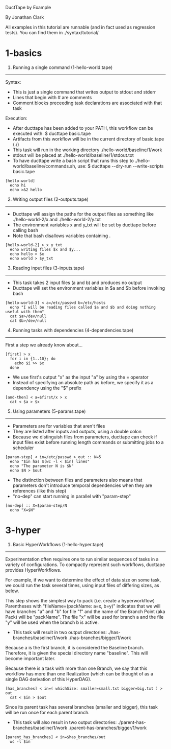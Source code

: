 DuctTape by Example

By Jonathan Clark

All examples in this tutorial are runnable (and in fact used as regression tests).
You can find them in ./syntax/tutorial/


1-basics
========

 1) Running a single command (1-hello-world.tape)
-------------------------------------------------


 Syntax:

 * This is just a single command that writes output to stdout and stderr
 * Lines that begin with # are comments
 * Comment blocks preceeding task declarations are associated with that task

 Execution:

 * After ducttape has been added to your PATH, this workflow can be executed with:
   $ ducttape basic.tape
 * Artifacts from this workflow will be in the current directory of basic.tape (./)
 * This task will run in the working directory ./hello-world/baseline/1/work
 * stdout will be placed at ./hello-world/baseline/1/stdout.txt
 * To have ducttape write a bash script that runs this step to
      ./hello-world/baseline/commands.sh, use:
   $ ducttape --dry-run --write-scripts basic.tape

```
[hello-world]
  echo hi
  echo >&2 hello
```

 2) Writing output files (2-outputs.tape)
-----------------------------------------


 * Ducttape will assign the paths for the output files
   as something like ./hello-world-2/x and ./hello-world-2/y.txt
 * The environment variables x and y_txt will be set by
   ducttape before calling bash
 * Note that bash disallows variables containing .

```
[hello-world-2] > x y_txt
  echo writing files $x and $y...
  echo hello > $x
  echo world > $y_txt
```

 3) Reading input files (3-inputs.tape)
---------------------------------------


 * This task takes 2 input files (a and b) and produces no output
 * Ducttape will set the environment variables in $a and $b before invoking bash

```
[hello-world-3] < a=/etc/passwd b=/etc/hosts
  echo "I will be reading files called $a and $b and doing nothing useful with them"
  cat $a>/dev/null
  cat $b>/dev/null
```

 4) Running tasks with dependencies (4-dependencies.tape)
---------------------------------------------------------

 First a step we already know about...

```
[first] > x
  for i in {1..10}; do
    echo $i >> $x
  done
```

 * We use first's output "x" as the input "a" by using the = operator
 * Instead of specifying an absolute path as before, we specify
   it as a dependency using the "$" prefix

```
[and-then] < a=$first/x > x
  cat < $a > $x
```

 5) Using parameters (5-params.tape)
------------------------------------


 * Parameters are for variables that aren't files
 * They are listed after inputs and outputs, using a double colon
 * Because we distinguish files from parameters, ducttape can check if input
   files exist before running length commands or submitting jobs to a scheduler

```
[param-step] < in=/etc/passwd > out :: N=5
  echo "$in has $(wc -l < $in) lines"
  echo "The parameter N is $N"
  echo $N > $out
```

 * The distinction between files and parameters also means
   that parameters don't introduce temporal dependencies when
   they are references (like this step)
 * "no-dep" can start running in parallel with "param-step"

```
[no-dep] :: X=$param-step/N
  echo "X=$N"
```

3-hyper
=======

 1) Basic HyperWorkflows (1-hello-hyper.tape)
---------------------------------------------


 Experimentation often requires one to run similar sequences of tasks
 in a variety of configurations. To compactly represent such workflows,
 ducttape provides HyperWorkflows.

 For example, if we want to determine the effect of data size on some task,
 we could run the task several times, using input files of differing sizes,
 as below.

 This step shows the simplest way to pack (i.e. create a hyperworkflow)
 Parentheses with "fileName=(packName: a=x, b=y)" indicates that we will
 have branches "a" and "b" for file "f" and the name of the Branch Point
 (aka Pack) will be "packName".
 The file "x" will be used for branch a and the file "y"
 will be used when the branch b is active.

 * This task will result in two output directories:
   ./has-branches/baseline/1/work
   ./has-branches/bigger/1/work

 Because a is the first branch, it is considered the Baseline branch.
 Therefore, it is given the special directory name "baseline". This
 will become important later.

 Because there is a task with more than one Branch, we say that
 this workflow has more than one Realization (which can be thought of
 as a single DAG derivation of this HyperDAG).

```
[has_branches] < in=( whichSize: smaller=small.txt bigger=big.txt ) > out
  cat < $in > $out
```

 Since its parent task has several branches (smaller and bigger),
 this task will be run once for each parent branch.

 * This task will also result in two output directories:
   ./parent-has-branches/baseline/1/work
   ./parent-has-branches/bigger/1/work

```
[parent_has_branches] < in=$has_branches/out
  wc -l $in
```

